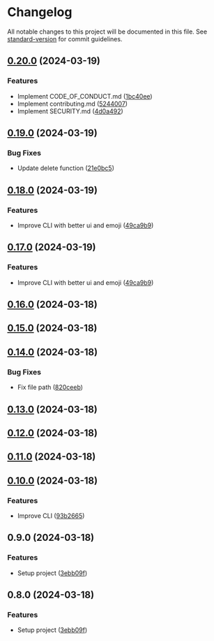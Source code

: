 # Changelog

All notable changes to this project will be documented in this file. See [standard-version](https://github.com/conventional-changelog/standard-version) for commit guidelines.

## [0.20.0](https://github.com/fadhlaouir/create-express-node-starter/compare/v0.19.0...v0.20.0) (2024-03-19)


### Features

* Implement CODE_OF_CONDUCT.md ([1bc40ee](https://github.com/fadhlaouir/create-express-node-starter/commit/1bc40ee3e67e943d188c897a7977d4c29b1513f0))
* Implement contributing.md ([5244007](https://github.com/fadhlaouir/create-express-node-starter/commit/52440071d84d518924817f5ab38ee4359a1aa0e6))
* Implement SECURITY.md ([4d0a492](https://github.com/fadhlaouir/create-express-node-starter/commit/4d0a492445466d9b8fe1d5ffad13bdc5de6ae85b))

## [0.19.0](https://github.com/fadhlaouir/create-express-node-starter/compare/v0.18.0...v0.19.0) (2024-03-19)


### Bug Fixes

* Update delete function ([21e0bc5](https://github.com/fadhlaouir/create-express-node-starter/commit/21e0bc5fcfcfa88589e1bb249e60a390d05e1217))

## [0.18.0](https://github.com/fadhlaouir/create-express-node-starter/compare/v0.16.0...v0.18.0) (2024-03-19)


### Features

* Improve CLI with better ui and emoji ([49ca9b9](https://github.com/fadhlaouir/create-express-node-starter/commit/49ca9b942d16d1a031dde0baf02b15c61d8e4562))

## [0.17.0](https://github.com/fadhlaouir/create-express-node-starter/compare/v0.16.0...v0.17.0) (2024-03-19)


### Features

* Improve CLI with better ui and emoji ([49ca9b9](https://github.com/fadhlaouir/create-express-node-starter/commit/49ca9b942d16d1a031dde0baf02b15c61d8e4562))

## [0.16.0](https://github.com/fadhlaouir/create-express-node-starter/compare/v0.15.0...v0.16.0) (2024-03-18)

## [0.15.0](https://github.com/fadhlaouir/create-express-node-starter/compare/v0.14.0...v0.15.0) (2024-03-18)

## [0.14.0](https://github.com/fadhlaouir/create-express-node-starter/compare/v0.13.0...v0.14.0) (2024-03-18)


### Bug Fixes

* Fix file path ([820ceeb](https://github.com/fadhlaouir/create-express-node-starter/commit/820ceebfd897785bbdadaf52baaf6e4245e3af7d))

## [0.13.0](https://github.com/fadhlaouir/create-express-node-starter/compare/v0.12.0...v0.13.0) (2024-03-18)

## [0.12.0](https://github.com/fadhlaouir/create-express-node-starter/compare/v0.11.0...v0.12.0) (2024-03-18)

## [0.11.0](https://github.com/fadhlaouir/create-express-node-starter/compare/v0.10.0...v0.11.0) (2024-03-18)

## [0.10.0](https://github.com/fadhlaouir/create-express-node-starter/compare/v0.9.0...v0.10.0) (2024-03-18)


### Features

* Improve CLI ([93b2665](https://github.com/fadhlaouir/create-express-node-starter/commit/93b2665de9af18692267505ff1402458775c2af6))

## 0.9.0 (2024-03-18)


### Features

* Setup project ([3ebb09f](https://github.com/fadhlaouir/create-express-node-starter/commit/3ebb09f9c0b966779f12072a3034f8f432788d50))

## 0.8.0 (2024-03-18)


### Features

* Setup project ([3ebb09f](https://github.com/fadhlaouir/create-express-node-starter/commit/3ebb09f9c0b966779f12072a3034f8f432788d50))
